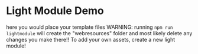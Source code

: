# Light Module Demo
here you would place your template files
WARNING: running `npm run lightmodule` will create the "webresources" folder and most likely delete any changes you make there!!
To add your own assets, create a new light module!